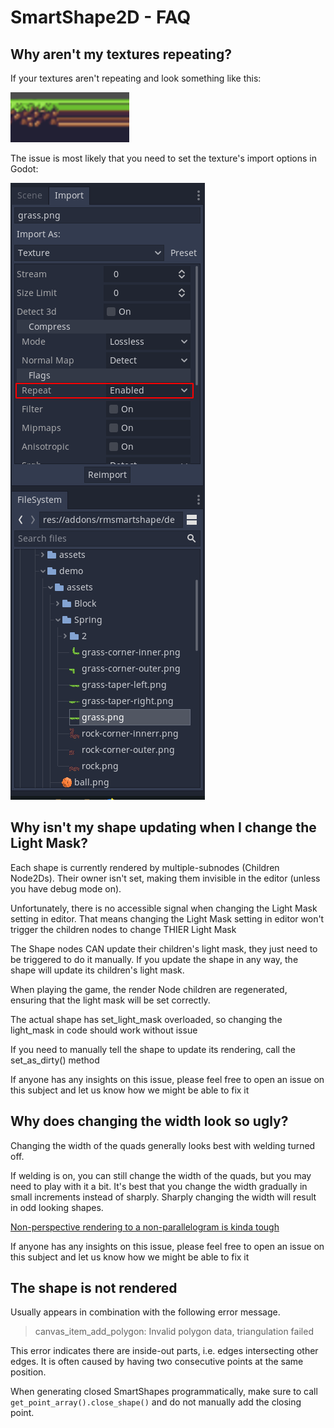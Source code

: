 # SmartShape2D - FAQ

<!-- TODO: Outdated. -->

## Why aren't my textures repeating?

If your textures aren't repeating and look something like this:

![Non-Repeating-Texture-IMG](./imgs/faq-texture-repeat.png)

The issue is most likely that you need to set the texture's import options in Godot:

![Import-Texture-Settings](./imgs/faq-texture-repeat-import.png)

## Why isn't my shape updating when I change the Light Mask?

Each shape is currently rendered by multiple-subnodes (Children Node2Ds).
Their owner isn't set, making them invisible in the editor (unless you have debug mode on).

Unfortunately, there is no accessible signal when changing the Light Mask setting in editor.
That means changing the Light Mask setting in editor won't trigger the children nodes to change THIER Light Mask

The Shape nodes CAN update their children's light mask, they just need to be triggered to do it manually.
If you update the shape in any way, the shape will update its children's light mask.

When playing the game, the render Node children are regenerated, ensuring that the light mask will be set
correctly.

The actual shape has set\_light\_mask overloaded, so changing the light\_mask in code should work without issue

If you need to manually tell the shape to update its rendering, call the set\_as\_dirty() method

If anyone has any insights on this issue, please feel free to open an issue on this subject
and let us know how we might be able to fix it

## Why does changing the width look so ugly?

Changing the width of the quads generally looks best with welding turned off.

If welding is on, you can still change the width of the quads, but you may need to play with it a bit.
It's best that you change the width gradually in small increments instead of sharply.
Sharply changing the width will result in odd looking shapes.

[Non-perspective rendering to a non-parallelogram is kinda tough](http://reedbeta.com/blog/quadrilateral-interpolation-part-1/)

If anyone has any insights on this issue, please feel free to open an issue on this subject
and let us know how we might be able to fix it


## The shape is not rendered

Usually appears in combination with the following error message.

> canvas_item_add_polygon: Invalid polygon data, triangulation failed

This error indicates there are inside-out parts, i.e. edges intersecting other edges.
It is often caused by having two consecutive points at the same position.

When generating closed SmartShapes programmatically, make sure to call `get_point_array().close_shape()` and do not manually add the closing point.
